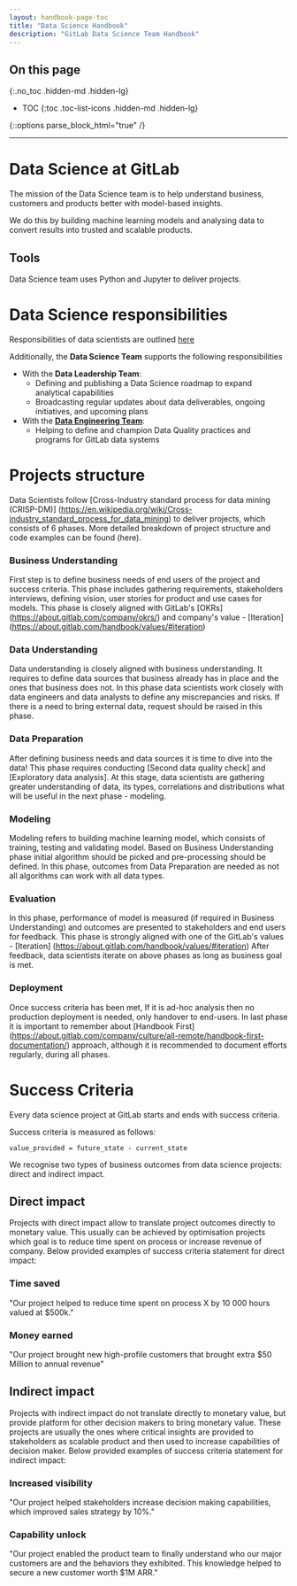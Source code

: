 ```yaml
---
layout: handbook-page-toc
title: "Data Science Handbook"
description: "GitLab Data Science Team Handbook"
---
```


## On this page
{:.no_toc .hidden-md .hidden-lg}

- TOC
{:toc .toc-list-icons .hidden-md .hidden-lg}

{::options parse_block_html="true" /}

----

# Data Science at GitLab

The mission of the Data Science team is to help understand business, customers and products better with model-based insights.

We do this by building machine learning models and analysing data to convert results into trusted and scalable products.

## Tools 

Data Science team uses Python and Jupyter to deliver projects. 

# Data Science responsibilities

Responsibilities of data scientists are outlined [here](https://about.gitlab.com/job-families/finance/data-science/) 

Additionally, the **Data Science Team** supports the following responsibilities
- With the **Data Leadership Team**:
    - Defining and publishing a Data Science roadmap to expand analytical capabilities
    - Broadcasting regular updates about data deliverables, ongoing initiatives, and upcoming plans
- With the [**Data Engineering Team**](/handbook/business-technology/data-team/organization/engineering/#data-engineering-responsibilities):
    - Helping to define and champion Data Quality practices and programs for GitLab data systems

# Projects structure
Data Scientists follow [Cross-Industry standard process for data mining (CRISP-DM)] (https://en.wikipedia.org/wiki/Cross-industry_standard_process_for_data_mining) to deliver projects, which consists of 6 phases. More detailed breakdown of project structure and code examples can be found (here). 

### Business Understanding
First step is to define business needs of end users of the project and success criteria. This phase includes gathering requirements, stakeholders interviews, defining vision, user stories for product and use cases for models. This phase is closely aligned with GitLab's [OKRs] (https://about.gitlab.com/company/okrs/) and company's value - [Iteration] (https://about.gitlab.com/handbook/values/#iteration)
### Data Understanding 
Data understanding is closely aligned with business understanding. It requires to define data sources that business already has in place and the ones that business does not. In this phase data scientists work closely with data engineers and data analysts to define any miscrepancies and risks. If there is a need to bring external data, request should be raised in this phase. 
### Data Preparation 
After defining business needs and data sources it is time to dive into the data! This phase requires conducting [Second data quality check] and [Exploratory data analysis]. At this stage, data scientists are gathering greater understanding of data, its types, correlations and distributions what will be useful in the next phase - modeling.
### Modeling 
Modeling refers to building machine learning model, which consists of training, testing and validating model. Based on Business Understanding phase initial algorithm should be picked and pre-processing should be defined. In this phase, outcomes from Data Preparation are needed as not all algorithms can work with all data types.
### Evaluation 
In this phase, performance of model is measured (if required in Business Understanding) and outcomes are presented to stakeholders and end users for feedback. This phase is strongly aligned with one of the GitLab's values - [Iteration] (https://about.gitlab.com/handbook/values/#iteration) After feedback, data scientists iterate on above phases as long as business goal is met.
### Deployment  
Once success criteria has been met, If it is ad-hoc analysis then no production deployment is needed, only handover to end-users. In last phase it is important to remember about [Handbook First] (https://about.gitlab.com/company/culture/all-remote/handbook-first-documentation/) approach, although it is recommended to document efforts regularly, during all phases. 


# Success Criteria
Every data science project at GitLab starts and ends with success criteria. 

Success criteria is measured as follows: 

`value_provided = future_state - current_state`

We recognise two types of business outcomes from data science projects: direct and indirect impact.

## Direct impact
Projects with direct impact allow to translate project outcomes directly to monetary value. This usually can be achieved by optimisation projects which goal is to reduce time spent on process or increase revenue of company. Below provided examples of success criteria statement for direct impact: 

### Time saved 
"Our project helped to reduce time spent on process X by 10 000 hours valued at $500k."

### Money earned
"Our project brought new high-profile customers that brought extra $50 Million to annual revenue"

## Indirect impact
Projects with indirect impact do not translate directly to monetary value, but provide platform for other decision makers to bring monetary value. These projects are usually the ones where critical insights are provided to stakeholders as scalable product and then used to increase capabilities of decision maker. Below provided examples of success criteria statement for indirect impact:

### Increased visibility
"Our project helped stakeholders increase decision making capabilities, which improved sales strategy by 10%."

### Capability unlock
"Our project enabled the product team to finally understand who our major customers are and the behaviors they exhibited. This knowledge helped to secure a new customer worth $1M ARR."

